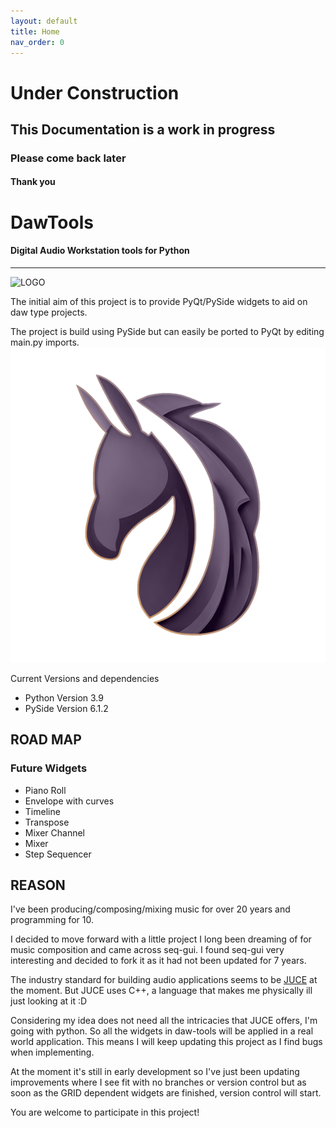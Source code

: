 ```yaml
---
layout: default
title: Home
nav_order: 0
---
```


# Under Construction
## This Documentation is a work in progress
### Please come back later
#### Thank you 

# DawTools 
#### Digital Audio Workstation tools for Python

***

![LOGO](https://github.com/MadPonyInteractive/CurveShapes/assets/30872066/7c02a794-04df-4336-861f-a56b6dd8e051)


The initial aim of this project is to provide PyQt/PySide widgets to aid on daw type projects.

The project is build using PySide but can easily be ported to PyQt by editing main.py imports.
![alt text](assets/LOGO_ICON.png)

Current Versions and dependencies
* Python Version 3.9
* PySide Version 6.1.2


ROAD MAP
--------

### Future Widgets
* Piano Roll
* Envelope with curves
* Timeline
* Transpose
* Mixer Channel
* Mixer
* Step Sequencer


REASON
------
I've been producing/composing/mixing music for over 20 years and programming for 10.

I decided to move forward with a little project I long been dreaming of for music composition and came across seq-gui.
I found seq-gui very interesting and decided to fork it as it had not been updated for 7 years.

The industry standard for building audio applications seems to be [JUCE](https://juce.com/) at the moment.
But JUCE uses C++, a language that makes me physically ill just looking at it :D

Considering my idea does not need all the intricacies that JUCE offers, I'm going with python.
So all the widgets in daw-tools will be applied in a real world application.
This means I will keep updating this project as I find bugs when implementing.

At the moment it's still in early development so I've just been updating improvements where I see fit with no branches or version
control but as soon as the GRID dependent widgets are finished, version control will start.

You are welcome to participate in this project!

